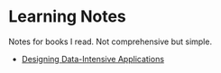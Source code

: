 # Learning Notes

Notes for books I read. Not comprehensive but simple.
- [Designing Data-Intensive Applications
](https://dataintensive.net/)
